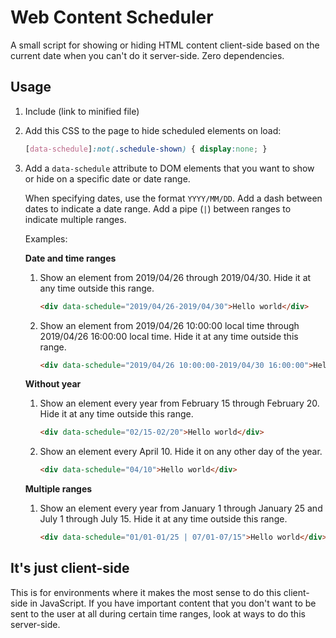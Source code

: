 # Web Content Scheduler

A small script for showing or hiding HTML content client-side based on the current date when you can't do it server-side. Zero dependencies.

## Usage
1. Include (link to minified file)

1. Add this CSS to the page to hide scheduled elements on load:
    ```css
    [data-schedule]:not(.schedule-shown) { display:none; }
    ```

1. Add a `data-schedule` attribute to DOM elements that you want to show or hide on a specific date or date range.

    When specifying dates, use the format `YYYY/MM/DD`. Add a dash between dates to indicate a date range. Add a pipe (`|`) between ranges to indicate multiple ranges.

    Examples:

    **Date and time ranges**

    1. Show an element from 2019/04/26 through 2019/04/30. Hide it at any time outside this range.
        ````html
        <div data-schedule="2019/04/26-2019/04/30">Hello world</div>
        ````

    1. Show an element from 2019/04/26 10:00:00 local time through 2019/04/26 16:00:00 local time. Hide it at any time outside this range.
        ````html
        <div data-schedule="2019/04/26 10:00:00-2019/04/30 16:00:00">Hello world</div>
        ````

    **Without year**

    1. Show an element every year from February 15 through February 20. Hide it at any time outside this range.
        ````html
        <div data-schedule="02/15-02/20">Hello world</div>
        ````

    1. Show an element every April 10. Hide it on any other day of the year.
        ````html
        <div data-schedule="04/10">Hello world</div>
        ````

    **Multiple ranges**

    1. Show an element every year from January 1 through January 25 and July 1 through July 15. Hide it at any time outside this range.
        ````html
        <div data-schedule="01/01-01/25 | 07/01-07/15">Hello world</div>
        ````

## It's just client-side
This is for environments where it makes the most sense to do this client-side in JavaScript. If you have important content that you don't want to be sent to the user at all during certain time ranges, look at ways to do this server-side.